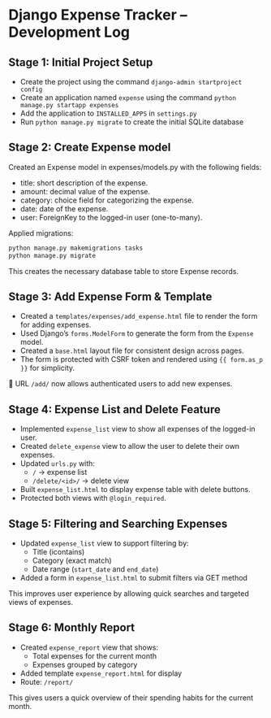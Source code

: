 # Django Expense Tracker – Development Log

## Stage 1: Initial Project Setup
- Create the project using the command `django-admin startproject config`
- Create an application named `expense` using the command `python manage.py startapp expenses`
- Add the application to `INSTALLED_APPS` in `settings.py`
- Run `python manage.py migrate` to create the initial SQLite database

## Stage 2: Create Expense model

Created an Expense model in expenses/models.py with the following fields:

- title: short description of the expense.
- amount: decimal value of the expense.
- category: choice field for categorizing the expense.
- date: date of the expense.
- user: ForeignKey to the logged-in user (one-to-many).

Applied migrations:
```python
python manage.py makemigrations tasks
python manage.py migrate
```
This creates the necessary database table to store Expense records.

## Stage 3: Add Expense Form & Template

- Created a `templates/expenses/add_expense.html` file to render the form for adding expenses.
- Used Django’s `forms.ModelForm` to generate the form from the `Expense` model.
- Created a `base.html` layout file for consistent design across pages.
- The form is protected with CSRF token and rendered using `{{ form.as_p }}` for simplicity.

📌 URL `/add/` now allows authenticated users to add new expenses.


## Stage 4: Expense List and Delete Feature

- Implemented `expense_list` view to show all expenses of the logged-in user.
- Created `delete_expense` view to allow the user to delete their own expenses.
- Updated `urls.py` with:
  - `/` → expense list
  - `/delete/<id>/` → delete view
- Built `expense_list.html` to display expense table with delete buttons.
- Protected both views with `@login_required`.

## Stage 5: Filtering and Searching Expenses

- Updated `expense_list` view to support filtering by:
  - Title (icontains)
  - Category (exact match)
  - Date range (`start_date` and `end_date`)
- Added a form in `expense_list.html` to submit filters via GET method

This improves user experience by allowing quick searches and targeted views of expenses.

## Stage 6: Monthly Report

- Created `expense_report` view that shows:
  - Total expenses for the current month
  - Expenses grouped by category
- Added template `expense_report.html` for display
- Route: `/report/`

This gives users a quick overview of their spending habits for the current month.

